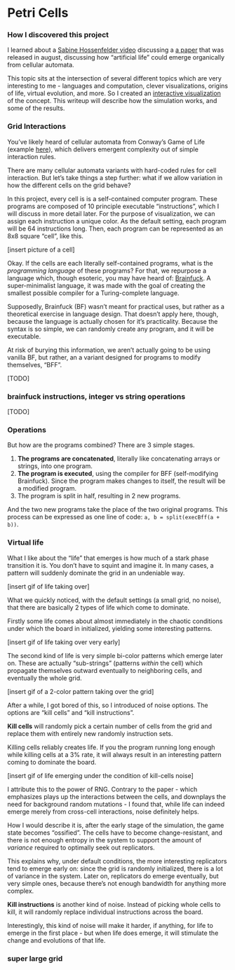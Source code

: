 # Petri Cells

### How I discovered this project

I learned about a [Sabine Hossenfelder video](https://www.youtube.com/watch?v=EpRRwgyeBak) discussing a [a paper](https://arxiv.org/pdf/2406.19108) that was released in august, discussing how “artificial life” could emerge organically from cellular automata. 

This topic sits at the intersection of several different topics which are very interesting to me - languages and computation, clever visualizations, origins of life, virtual evolution, and more. So I created an [interactive visualization](link) of the concept. This writeup will describe how the simulation works, and some of the results.

### Grid Interactions

You’ve likely heard of cellular automata from Conway’s Game of Life (example [here](link)), which delivers emergent complexity out of simple interaction rules.

There are many cellular automata variants with hard-coded rules for cell interaction. But let’s take things a step further: what if we allow variation in how the different cells on the grid behave? 

In this project, every cell is is a self-contained computer program. These programs are composed of 10 principle executable “instructions”, which I will discuss in more detail later. For the purpose of visualization, we can assign each instruction a unique color. As the default setting, each program will be 64 instructions long. Then, each program can be represented as an 8x8 square “cell”, like this.

[insert picture of a cell]

Okay. If the cells are each literally self-contained programs, what is the *programming language* of these programs? For that, we repurpose a language which, though esoteric, you may have heard of: [Brainfuck](https://en.wikipedia.org/wiki/Brainfuck). A super-minimalist language, it was made with the goal of creating the smallest possible compiler for a Turing-complete language.

Supposedly, Brainfuck (BF) wasn’t meant for practical uses, but rather as a theoretical exercise in language design. That doesn’t apply here, though, because the language is actually chosen for it’s practicality. Because the syntax is so simple, we can randomly create any program, and it will be executable.

At risk of burying this information, we aren’t actually going to be using vanilla BF, but rather, an a variant designed for programs to modify themselves, “BFF”.  

[TODO]

### brainfuck instructions, integer vs string operations

[TODO]

### Operations

But how are the programs combined? There are 3 simple stages.

1. **The programs are concatenated**, literally like concatenating arrays or strings, into one program.
2. **The program is executed**, using the compiler for BFF (self-modifying Brainfuck). Since the program makes changes to itself, the result will be a modified program.
3. The program is split in half, resulting in 2 new programs.

And the two new programs take the place of the two original programs. This process can be expressed as one line of code: `a, b = split(execBff(a + b))`.

### Virtual life

What I like about the “life” that emerges is how much of a stark phase transition it is. You don’t have to squint and imagine it. In many cases, a pattern will suddenly dominate the grid in an undeniable way.

[insert gif of life taking over]

What we quickly noticed, with the default settings (a small grid, no noise), that there are basically 2 types of life which come to dominate.

Firstly some life comes about almost immediately in the chaotic conditions under which the board in initialized, yielding some interesting patterns.

[insert gif of life taking over very early]

The second kind of life is very simple bi-color patterns which emerge later on. These are actually “sub-strings” (patterns *within* the cell) which propagate themselves outward eventually to neighboring cells, and eventually the whole grid.

[insert gif of a 2-color pattern taking over the grid]

After a while, I got bored of this, so I introduced of noise options. The options are “kill cells” and “kill instructions”.

**Kill cells** will randomly pick a certain number of cells from the grid and replace them with entirely new randomly instruction sets.

Killing cells reliably creates life. If you the program running long enough while killing cells at a 3% rate, it will always result in an interesting pattern coming to dominate the board.

[insert gif of life emerging under the condition of kill-cells noise]

I attribute this to the power of RNG. Contrary to the paper - which emphasizes plays up the interactions between the cells, and downplays the need for background random mutations - I found that, while life can indeed emerge merely from cross-cell interactions, noise definitely helps. 

How I would describe it is, after the early stage of the simulation, the game state becomes “ossified”. The cells have to become change-resistant, and there is not enough entropy in the system to support the amount of *variance* required to optimally seek out replicators. 

This explains why, under default conditions, the more interesting replicators tend to emerge early on: since the grid is randomly initialized, there is a lot of variance in the system. Later on, replicators do emerge eventually, but very simple ones, because there’s not enough bandwidth for anything more complex.

**Kill instructions** is another kind of noise. Instead of picking whole cells to kill, it will randomly replace individual instructions across the board.

Interestingly, this kind of noise will make it harder, if anything, for life to emerge in the first place - but when life does emerge, it will stimulate the change and evolutions of that life.

### super large grid